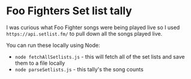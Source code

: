 # Foo Fighters Set list tally

I was curious what Foo Fighter songs were being played live so I used `https://api.setlist.fm/` to pull down all the songs played live.

You can run these locally using Node:

- `node fetchAllSetlists.js` - this will fetch all of the set lists and save them to a file locally
- `node parseSetlists.js` - this tally's the song counts

